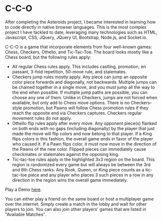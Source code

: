 # C-C-O

After completing the Asteroids project, I became interested in learning how to code directly in native browser languages. This is the most complex project I have tackled to date, leveraging many technologies such as HTML, Javascript, CSS, JQuery, JQuery UI, Bootstrap, Node.js, and Socket.io.

C-C-O is a game that incorporate elements from four well-known games: Chess, Checkers, Othello, and Tic-Tac-Toe. The board looks mostly like a Chess board, but the following rules apply:

* All regular Chess rules apply. This includes castling, promotion, en passant, 3-fold repetition, 50-move rule, and stalemates.
* Checkers jump rules mostly apply. Any piece can jump an opposite color piece forwards and diagonally, not backwards. Multiple jumps can be chained together in a single move, and you must jump all the way to the end when possible. If multiple jump paths are possible, you can choose any one of them. Unlike in Checkers, jumps are not forced when available, but only add to Chess move options. There is no Checkers-style promotion, but Pawns will follow Chess promotion rules if they reach the opposite end via Checkers captures. Checkers regular movement rules do not apply.
* Othello flip rules apply after every move. Any opponent piece(s) flanked on both ends with no gaps (including diagonally) by the player that just made the move will flip colors and now belong to that player. If a King flips colors in this fashion, the overall game ends in favor of the player who caused it. If a Pawn flips color, it must now move in the direction of the Pawns of the new color. Flipped pieces can immediately cause checkmates or stalemates against the opposing king.
* Tic-tac-toe rules apply in the highlighted 3x3 region on the board. This region is randomized every game but will always be between the 3rd and 6th Chess ranks. Any Rook, Queen, or King piece counts as a tic-tac-toe piece and any player who places 3 such pieces in a row in any direction in the region wins the overall game immediately.

Play a Demo [here](https://daniel-chen.net/index.php/cco).

You can either play a friend on the same board or host a multiplayer game over the internet. Simply create a match in the lobby and wait for other players to join. You can also join other players' games that are listed in "Available Matches".
